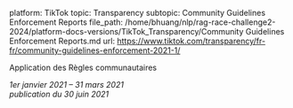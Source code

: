 platform: TikTok
topic: Transparency
subtopic: Community Guidelines Enforcement Reports
file_path: /home/bhuang/nlp/rag-race-challenge2-2024/platform-docs-versions/TikTok_Transparency/Community Guidelines Enforcement Reports.md
url: https://www.tiktok.com/transparency/fr-fr/community-guidelines-enforcement-2021-1/

Application des Règles communautaires

_1er janvier 2021 – 31 mars 2021_  
_publication du 30 juin 2021_